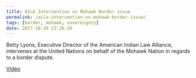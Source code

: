 ```yaml
---
title: AILA Intervention on Mohawk Border issue
permalink: /aila-intervention-on-mohawk-border-issue/
tags: [border, mohawk, sovereignty]
date: 2017-10-30 23:26:20
---
```

Betty Lyons, Executive Director of the American Indian Law Alliance, intervenes at the United Nations on behalf of the Mohawk Nation in regards to a border dispute.


[Video](/wp-content/uploads/2015/07/BettyLyonsVideo.mp4)
